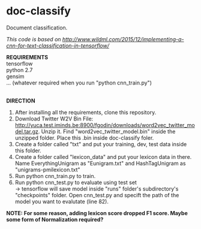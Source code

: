 # doc-classify
Document classification.

<em>This code is based on http://www.wildml.com/2015/12/implementing-a-cnn-for-text-classification-in-tensorflow/ </em>

<b>REQUIREMENTS</b> <br>
tensorflow<br>
python 2.7<br>
gensim<br>
... (whatever required when you run "python cnn_train.py")<br><br>

<b>DIRECTION</b> <br>
1. After installing all the requirements, clone this repository.<br>
2. Download Twitter W2V Bin File: http://yuca.test.iminds.be:8900/fgodin/downloads/word2vec_twitter_model.tar.gz. Unzip it. Find "word2vec_twitter_model.bin" inside the unzipped folder. Place this .bin inside doc-classify foler.<br>
3. Create a folder called "txt" and put your training, dev, test data inside this folder.<br>
4. Create a folder called "lexicon_data" and put your lexicon data in there. Name EverythingUnigram as "Eunigram.txt" and HashTagUnigram as "unigrams-pmilexicon.txt"
5. Run python cnn_train.py to train.<br>
6. Run python cnn_test.py to evaluate using test set<br>
-> tensorflow will save model inside "runs" folder's subdirectory's "checkpoints" folder. Open cnn_test.py and specift the path of the model you want to evalutate (line 82). 

<b>NOTE: For some reason, adding lexicon score dropped F1 score. Maybe some form of Normalization required?</b>
